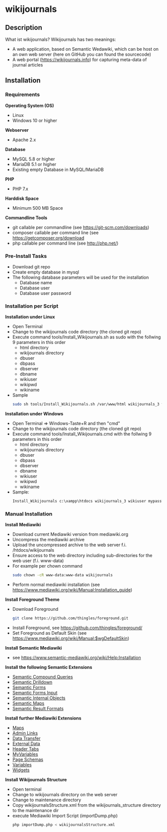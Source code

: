 # wikijournals

## Description

What ist wikijournals? Wikijournals has two meanings:

* A web application, based on Semantic Wedawiki, which can be host on an own web server (here on GitHub you can found the sourcecode)
* A web portal (https://wikijournals.info) for capturing meta-data of journal articles

## Installation

### Requirements

__Operating System (OS)__
* Linux
* Windows 10 or higher

__Webserver__
* Apache 2.x

__Database__
* MySQL 5.8 or higher
* MariaDB 5.1 or higher
* Existing empty Database in MySQL/MariaDB

__PHP__
* PHP 7.x

__Harddisk Space__
* Minimum 500 MB Space

__Commandline Tools__
* git callable per commandline (see https://git-scm.com/downloads)
* composer callable per command line (see https://getcomposer.org/download
* php callable per command line (see http://php.net/)


### Pre-Install Tasks

* Download git repo
* Create empty database in mysql
* The following database parameters will be used for the installation
  * Database name
  * Database user
  * Database user password


### Installation per Script

__Installation under Linux__

* Open Terminal
* Change to the wikijournals code directory (the cloned git repo)
* Execute command tools/Install_Wikijournals.sh as sudo with the follwing 9 parameters in this order
  * html directory
  * wikijournals directory
  * dbuser
  * dbpass
  * dbserver
  * dbname
  * wikiuser
  * wikipwd
  * wikiname
* Sample
  ```bash
  sudo sh tools/Install_Wikijournals.sh /var/www/html wikijournals_3 wikiuser mypassword localhost wikijournals_3 Administrator myadminpasswd wikijournals
  ```
__Installation under Windows__

* Open Terminal => Windows-Taste+R and then "cmd"
* Change to the wikijournals code directory (the cloned git repo)
* Execute command tools/Install_Wikijournals.cmd with the follwing 9 parameters in this order
  * html directory
  * wikijournals directory
  * dbuser
  * dbpass
  * dbserver
  * dbname
  * wikiuser
  * wikipwd
  * wikiname
* Sample: 
  ```bat
  Install_Wikijournals c:\xampp\htdocs wikijournals_3 wikiuser mypassword localhost wikijournals_3 Administrator myadminpasswd wikijournals
  ```

### Manual Installation

__Install Mediawiki__

* Download current Mediawiki version from mediawiki.org
* Uncompress the mediawiki archive
* Upload the uncompressed archive to the web server f.i. /htdocs/wikijournals
* Ensure access to the web directory including sub-directories for the web user (f.i. www-data)
* For example per chown command
  ```bash
  sudo chown -cR www-data:www-data wikijournals
  ```
* Perform normal mediawiki installation (see https://www.mediawiki.org/wiki/Manual:Installation_guide)

__Install Foreground Theme__

* Download Foreground
  ```bash
  git clone https://github.com/thingles/foreground.git
  ```
* Install Foreground, see https://github.com/thingles/foreground/
* Set Foreground as Default Skin (see https://www.mediawiki.org/wiki/Manual:$wgDefaultSkin)

__Install Semantic Mediawiki__

* see https://www.semantic-mediawiki.org/wiki/Help:Installation

__Install the following Semantic Extensions__

* [Semantic Compound Queries](https://www.mediawiki.org/wiki/Extension:Semantic_Compound_Queries)
* [Semantic Drilldown](https://www.mediawiki.org/wiki/Extension:Semantic_Drilldown)
* [Semantic Forms](https://www.mediawiki.org/wiki/Extension:Semantic_Forms)
* [Semantic Forms Input](https://www.mediawiki.org/wiki/Extension:Semantic_Forms_Inputs)
* [Semantic Internal Objects](https://www.mediawiki.org/wiki/Extension:Semantic_Internal_Objects)
* [Semantic Maps](https://www.mediawiki.org/wiki/Extension:Semantic_Maps)
* [Semantic Result Formats](https://www.mediawiki.org/wiki/Extension:Semantic_Result_Formats)

__Install further Mediawiki Extensions__

* [Maps](https://www.mediawiki.org/wiki/Extension:Maps)
* [Admin Links](https://www.mediawiki.org/wiki/Extension:Admin_Links)
* [Data Transfer](https://www.mediawiki.org/wiki/Extension:Data_Transfer)
* [External Data](https://www.mediawiki.org/wiki/Extension:External_Data)
* [Header Tabs](https://www.mediawiki.org/wiki/Extension:Header_Tabs)
* [MyVariables](https://www.mediawiki.org/wiki/Extension:MyVariables)
* [Page Schemas](https://www.mediawiki.org/wiki/Extension:Page_Schemas)
* [Variables](https://www.mediawiki.org/wiki/Extension:Variables)
* [Widgets](https://www.mediawiki.org/wiki/Extension:Widgets)

__Install Wikijournals Structure__

* Open terminal
* Change to wikijournals directory on the web server
* Change to maintenance directory
* Copy wikijournalsStructure.xml from the wikijournals_structure directory to the maintenance dir
* execute Mediawiki Import Script (importDump.php)
  ```bash
  php importDump.php < wikijournalsStructure.xml
  ```






